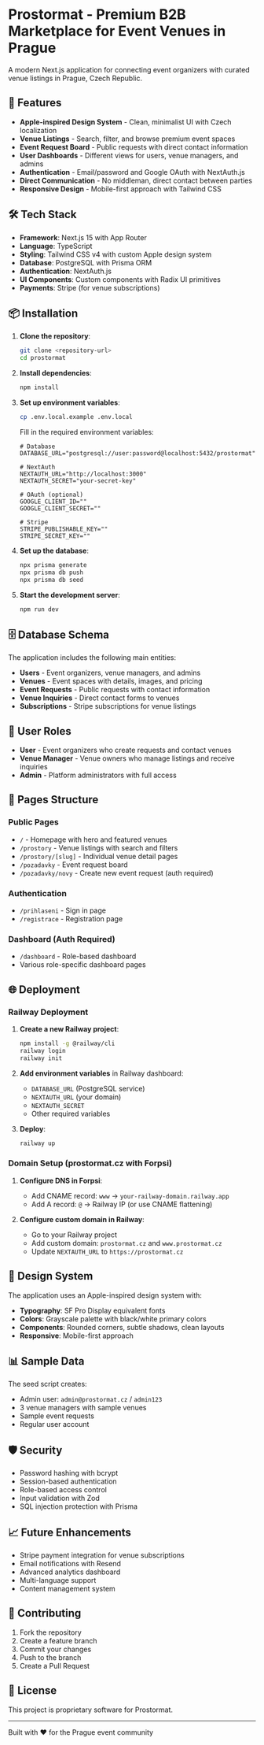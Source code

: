 # Prostormat - Premium B2B Marketplace for Event Venues in Prague

A modern Next.js application for connecting event organizers with curated venue listings in Prague, Czech Republic.

## 🚀 Features

- **Apple-inspired Design System** - Clean, minimalist UI with Czech localization
- **Venue Listings** - Search, filter, and browse premium event spaces
- **Event Request Board** - Public requests with direct contact information
- **User Dashboards** - Different views for users, venue managers, and admins
- **Authentication** - Email/password and Google OAuth with NextAuth.js
- **Direct Communication** - No middleman, direct contact between parties
- **Responsive Design** - Mobile-first approach with Tailwind CSS

## 🛠️ Tech Stack

- **Framework**: Next.js 15 with App Router
- **Language**: TypeScript
- **Styling**: Tailwind CSS v4 with custom Apple design system
- **Database**: PostgreSQL with Prisma ORM
- **Authentication**: NextAuth.js
- **UI Components**: Custom components with Radix UI primitives
- **Payments**: Stripe (for venue subscriptions)

## 📦 Installation

1. **Clone the repository**:
   ```bash
   git clone <repository-url>
   cd prostormat
   ```

2. **Install dependencies**:
   ```bash
   npm install
   ```

3. **Set up environment variables**:
   ```bash
   cp .env.local.example .env.local
   ```
   
   Fill in the required environment variables:
   ```env
   # Database
   DATABASE_URL="postgresql://user:password@localhost:5432/prostormat"
   
   # NextAuth
   NEXTAUTH_URL="http://localhost:3000"
   NEXTAUTH_SECRET="your-secret-key"
   
   # OAuth (optional)
   GOOGLE_CLIENT_ID=""
   GOOGLE_CLIENT_SECRET=""
   
   # Stripe
   STRIPE_PUBLISHABLE_KEY=""
   STRIPE_SECRET_KEY=""
   ```

4. **Set up the database**:
   ```bash
   npx prisma generate
   npx prisma db push
   npx prisma db seed
   ```

5. **Start the development server**:
   ```bash
   npm run dev
   ```

## 🗄️ Database Schema

The application includes the following main entities:

- **Users** - Event organizers, venue managers, and admins
- **Venues** - Event spaces with details, images, and pricing
- **Event Requests** - Public requests with contact information
- **Venue Inquiries** - Direct contact forms to venues
- **Subscriptions** - Stripe subscriptions for venue listings

## 🔐 User Roles

- **User** - Event organizers who create requests and contact venues
- **Venue Manager** - Venue owners who manage listings and receive inquiries
- **Admin** - Platform administrators with full access

## 📱 Pages Structure

### Public Pages
- `/` - Homepage with hero and featured venues
- `/prostory` - Venue listings with search and filters
- `/prostory/[slug]` - Individual venue detail pages
- `/pozadavky` - Event request board
- `/pozadavky/novy` - Create new event request (auth required)

### Authentication
- `/prihlaseni` - Sign in page
- `/registrace` - Registration page

### Dashboard (Auth Required)
- `/dashboard` - Role-based dashboard
- Various role-specific dashboard pages

## 🌐 Deployment

### Railway Deployment

1. **Create a new Railway project**:
   ```bash
   npm install -g @railway/cli
   railway login
   railway init
   ```

2. **Add environment variables** in Railway dashboard:
   - `DATABASE_URL` (PostgreSQL service)
   - `NEXTAUTH_URL` (your domain)
   - `NEXTAUTH_SECRET`
   - Other required variables

3. **Deploy**:
   ```bash
   railway up
   ```

### Domain Setup (prostormat.cz with Forpsi)

1. **Configure DNS in Forpsi**:
   - Add CNAME record: `www` → `your-railway-domain.railway.app`
   - Add A record: `@` → Railway IP (or use CNAME flattening)

2. **Configure custom domain in Railway**:
   - Go to your Railway project
   - Add custom domain: `prostormat.cz` and `www.prostormat.cz`
   - Update `NEXTAUTH_URL` to `https://prostormat.cz`

## 🎨 Design System

The application uses an Apple-inspired design system with:

- **Typography**: SF Pro Display equivalent fonts
- **Colors**: Grayscale palette with black/white primary colors
- **Components**: Rounded corners, subtle shadows, clean layouts
- **Responsive**: Mobile-first approach

## 📊 Sample Data

The seed script creates:
- Admin user: `admin@prostormat.cz` / `admin123`
- 3 venue managers with sample venues
- Sample event requests
- Regular user account

## 🛡️ Security

- Password hashing with bcrypt
- Session-based authentication
- Role-based access control
- Input validation with Zod
- SQL injection protection with Prisma

## 📈 Future Enhancements

- Stripe payment integration for venue subscriptions
- Email notifications with Resend
- Advanced analytics dashboard
- Multi-language support
- Content management system

## 🤝 Contributing

1. Fork the repository
2. Create a feature branch
3. Commit your changes
4. Push to the branch
5. Create a Pull Request

## 📄 License

This project is proprietary software for Prostormat.

---

Built with ❤️ for the Prague event community